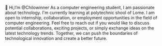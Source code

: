 👋 Hi,I’m @Chilowinner As a computer engineering student, I am passionate about technology. I'm currently learning at polytechnic shool of Lome.
I am open to internship, collaboration, or employment opportunities in the field of computer engineering. Feel free to reach out if you would like to discuss potential collaborations, 
exciting projects, or simply exchange ideas on the latest technology trends. Together, we can push the boundaries of technological innovation and create a better future.


<!---
Chilowinner/Chilowinner is a ✨ special ✨ repository because its `README.md` (this file) appears on your GitHub profile.
You can click the Preview link to take a look at your changes.
--->
